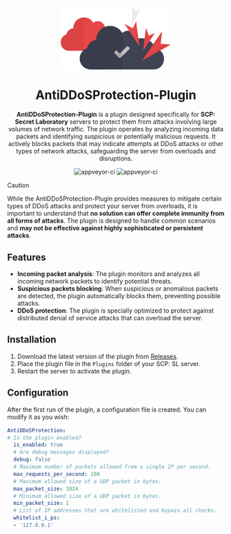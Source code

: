 <p align="center">
  <img width="256" heigth="256" src="assets/anti-ddos.png">
<h1 align="center">AntiDDoSProtection-Plugin</h1>
<p align="center">
  <strong>AntiDDoSProtection-Plugin</strong> is a plugin designed specifically for <strong>SCP: Secret Laboratory</strong> servers to protect them from attacks involving large volumes of network traffic. The plugin operates by analyzing incoming data packets and identifying suspicious or potentially malicious requests. It actively blocks packets that may indicate attempts at DDoS attacks or other types of network attacks, safeguarding the server from overloads and disruptions.
</p>
</p>
<p align="center">
  <img src="https://forthebadge.com/images/badges/built-with-love.svg" alt="appveyor-ci" />
  <img src="https://forthebadge.com/images/badges/made-with-c-sharp.svg" alt="appveyor-ci" />
</p>
</p>

> [!CAUTION] 
> While the AntiDDoSProtection-Plugin provides measures to mitigate certain types of DDoS attacks and protect your server from overloads, it is important to understand that **no solution can offer complete immunity from all forms of attacks**. The plugin is designed to handle common scenarios and **may not be effective against highly sophisticated or persistent attacks**.

## Features
- **Incoming packet analysis**: The plugin monitors and analyzes all incoming network packets to identify potential threats.
- **Suspicious packets blocking**: When suspicious or anomalous packets are detected, the plugin automatically blocks them, preventing possible attacks.
- **DDoS protection**: The plugin is specially optimized to protect against distributed denial of service attacks that can overload the server.

## Installation
1. Download the latest version of the plugin from [Releases](https://github.com/aksueikava/AntiDDoSProtection-Plugin/releases).
2. Place the plugin file in the `Plugins` folder of your SCP: SL server.
3. Restart the server to activate the plugin.

## Configuration
After the first run of the plugin, a configuration file is created. You can modify it as you wish:
```yml
AntiDDoSProtection:
# Is the plugin enabled?
  is_enabled: true
  # Are debug messages displayed?
  debug: false
  # Maximum number of packets allowed from a single IP per second.
  max_requests_per_second: 200
  # Maximum allowed size of a UDP packet in bytes.
  max_packet_size: 1024
  # Minimum allowed size of a UDP packet in bytes.
  min_packet_size: 1
  # List of IP addresses that are whitelisted and bypass all checks.
  whitelist_i_ps:
  - '127.0.0.1'
```
